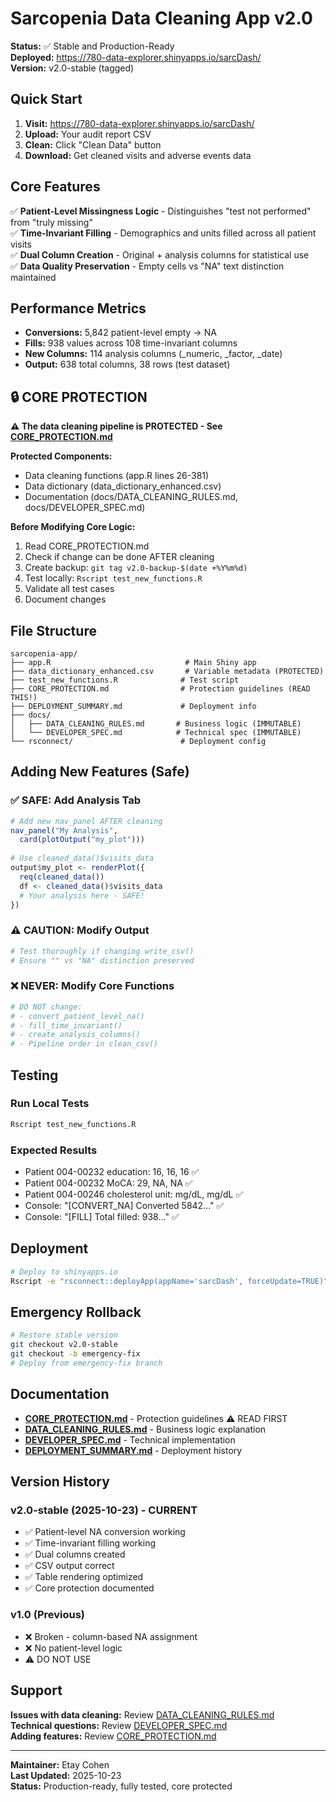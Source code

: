 # Sarcopenia Data Cleaning App v2.0

**Status:** ✅ Stable and Production-Ready  
**Deployed:** https://780-data-explorer.shinyapps.io/sarcDash/  
**Version:** v2.0-stable (tagged)

## Quick Start

1. **Visit:** https://780-data-explorer.shinyapps.io/sarcDash/
2. **Upload:** Your audit report CSV
3. **Clean:** Click "Clean Data" button
4. **Download:** Get cleaned visits and adverse events data

## Core Features

✅ **Patient-Level Missingness Logic** - Distinguishes "test not performed" from "truly missing"  
✅ **Time-Invariant Filling** - Demographics and units filled across all patient visits  
✅ **Dual Column Creation** - Original + analysis columns for statistical use  
✅ **Data Quality Preservation** - Empty cells vs "NA" text distinction maintained

## Performance Metrics

- **Conversions:** 5,842 patient-level empty → NA  
- **Fills:** 938 values across 108 time-invariant columns  
- **New Columns:** 114 analysis columns (_numeric, _factor, _date)  
- **Output:** 638 total columns, 38 rows (test dataset)

## 🔒 CORE PROTECTION

**⚠️ The data cleaning pipeline is PROTECTED - See [CORE_PROTECTION.md](CORE_PROTECTION.md)**

**Protected Components:**
- Data cleaning functions (app.R lines 26-381)
- Data dictionary (data_dictionary_enhanced.csv)
- Documentation (docs/DATA_CLEANING_RULES.md, docs/DEVELOPER_SPEC.md)

**Before Modifying Core Logic:**
1. Read CORE_PROTECTION.md
2. Check if change can be done AFTER cleaning
3. Create backup: `git tag v2.0-backup-$(date +%Y%m%d)`
4. Test locally: `Rscript test_new_functions.R`
5. Validate all test cases
6. Document changes

## File Structure

```
sarcopenia-app/
├── app.R                              # Main Shiny app
├── data_dictionary_enhanced.csv       # Variable metadata (PROTECTED)
├── test_new_functions.R              # Test script
├── CORE_PROTECTION.md                # Protection guidelines (READ THIS!)
├── DEPLOYMENT_SUMMARY.md             # Deployment info
├── docs/
│   ├── DATA_CLEANING_RULES.md       # Business logic (IMMUTABLE)
│   └── DEVELOPER_SPEC.md            # Technical spec (IMMUTABLE)
└── rsconnect/                        # Deployment config
```

## Adding New Features (Safe)

### ✅ SAFE: Add Analysis Tab
```r
# Add new nav_panel AFTER cleaning
nav_panel("My Analysis",
  card(plotOutput("my_plot")))
  
# Use cleaned_data()$visits_data
output$my_plot <- renderPlot({
  req(cleaned_data())
  df <- cleaned_data()$visits_data
  # Your analysis here - SAFE!
})
```

### ⚠️ CAUTION: Modify Output
```r
# Test thoroughly if changing write_csv()
# Ensure "" vs "NA" distinction preserved
```

### ❌ NEVER: Modify Core Functions
```r
# DO NOT change:
# - convert_patient_level_na()
# - fill_time_invariant()
# - create_analysis_columns()
# - Pipeline order in clean_csv()
```

## Testing

### Run Local Tests
```bash
Rscript test_new_functions.R
```

### Expected Results
- Patient 004-00232 education: 16, 16, 16 ✅
- Patient 004-00232 MoCA: 29, NA, NA ✅  
- Patient 004-00246 cholesterol unit: mg/dL, mg/dL ✅
- Console: "[CONVERT_NA] Converted 5842..." ✅
- Console: "[FILL] Total filled: 938..." ✅

## Deployment

```bash
# Deploy to shinyapps.io
Rscript -e "rsconnect::deployApp(appName='sarcDash', forceUpdate=TRUE)"
```

## Emergency Rollback

```bash
# Restore stable version
git checkout v2.0-stable
git checkout -b emergency-fix
# Deploy from emergency-fix branch
```

## Documentation

- **[CORE_PROTECTION.md](CORE_PROTECTION.md)** - Protection guidelines ⚠️ READ FIRST
- **[DATA_CLEANING_RULES.md](docs/DATA_CLEANING_RULES.md)** - Business logic explanation
- **[DEVELOPER_SPEC.md](docs/DEVELOPER_SPEC.md)** - Technical implementation
- **[DEPLOYMENT_SUMMARY.md](DEPLOYMENT_SUMMARY.md)** - Deployment history

## Version History

### v2.0-stable (2025-10-23) - CURRENT
- ✅ Patient-level NA conversion working
- ✅ Time-invariant filling working
- ✅ Dual columns created
- ✅ CSV output correct
- ✅ Table rendering optimized
- ✅ Core protection documented

### v1.0 (Previous)
- ❌ Broken - column-based NA assignment
- ❌ No patient-level logic
- ⚠️ DO NOT USE

## Support

**Issues with data cleaning:** Review [DATA_CLEANING_RULES.md](docs/DATA_CLEANING_RULES.md)  
**Technical questions:** Review [DEVELOPER_SPEC.md](docs/DEVELOPER_SPEC.md)  
**Adding features:** Review [CORE_PROTECTION.md](CORE_PROTECTION.md)

---

**Maintainer:** Etay Cohen  
**Last Updated:** 2025-10-23  
**Status:** Production-ready, fully tested, core protected
